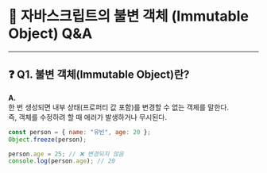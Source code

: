 # 📌 자바스크립트의 불변 객체 (Immutable Object) Q&A

---

## ❓ Q1. 불변 객체(Immutable Object)란?

**A.**  
한 번 생성되면 내부 상태(프로퍼티 값 포함)를 변경할 수 없는 객체를 말한다.  
즉, 객체를 수정하려 할 때 에러가 발생하거나 무시된다.

```js
const person = { name: "유빈", age: 20 };
Object.freeze(person);

person.age = 25; // ❌ 변경되지 않음
console.log(person.age); // 20
```

